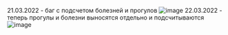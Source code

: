 21.03.2022 - баг с подсчетом болезней и прогулов
![image](https://user-images.githubusercontent.com/86486142/159242470-1568ec86-5d23-445f-8113-da6190b53b62.png)
22.03.2022 - теперь прогулы и болезни выносятся отдельно и подсчитываются
![image](https://user-images.githubusercontent.com/86486142/159418964-3d5b6ed6-df0d-4134-8b6d-42c5a7b8439f.png)
